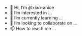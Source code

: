 - 👋 Hi, I’m @xiao-anice
- 👀 I’m interested in ...
- 🌱 I’m currently learning ...
- 💞️ I’m looking to collaborate on ...
- 📫 How to reach me ...

<!---
xiao-anice/xiao-anice is a ✨ special ✨ repository because its `README.md` (this file) appears on your GitHub profile.
You can click the Preview link to take a look at your changes.
--->
